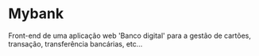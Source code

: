 # Mybank
Front-end de uma aplicação web 'Banco digital' para a gestão de cartões, transação, transferência bancárias, etc...

